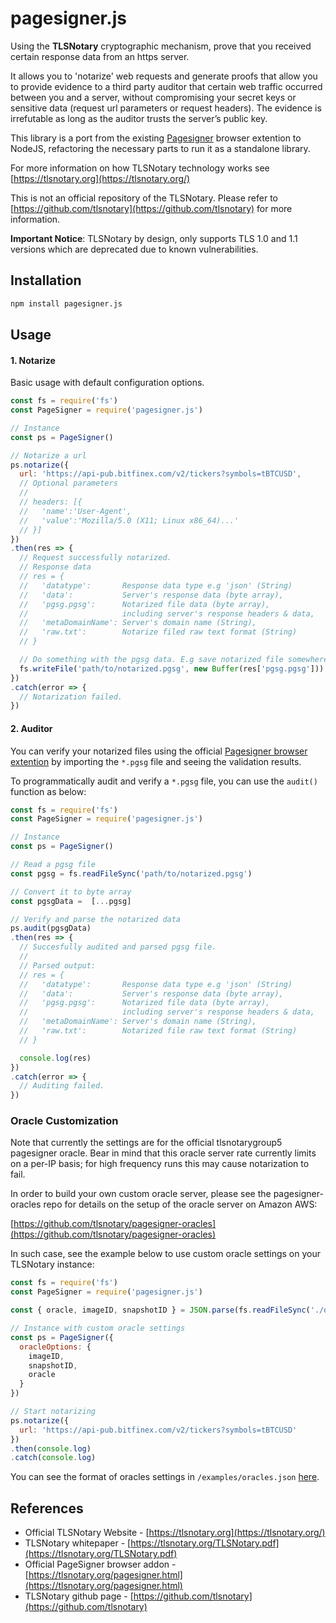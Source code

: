 # pagesigner.js

Using the **TLSNotary** cryptographic mechanism, prove that you received certain response data from an https server.

It allows you to 'notarize' web requests and generate proofs that allow you to provide evidence to a third party auditor that certain web traffic occurred between you and a server, without compromising your secret keys or sensitive data (request url parameters or request headers). The evidence is
irrefutable as long as the auditor trusts the server’s public key.

This library is a port from the existing [Pagesigner](https://tlsnotary.org/pagesigner.html) browser extention to NodeJS, refactoring the necessary parts to run it as a standalone library.

For more information on how TLSNotary technology works see
[https://tlsnotary.org](https://tlsnotary.org/)


This is not an official repository of the TLSNotary. Please refer to [https://github.com/tlsnotary](https://github.com/tlsnotary) for more information.

**Important Notice**: TLSNotary by design, only supports TLS 1.0 and 1.1 versions which are deprecated due to known vulnerabilities.

## Installation

```bash
npm install pagesigner.js
```

## Usage
#### 1. Notarize
Basic usage with default configuration options.
```javascript
const fs = require('fs')
const PageSigner = require('pagesigner.js')

// Instance
const ps = PageSigner()

// Notarize a url
ps.notarize({
  url: 'https://api-pub.bitfinex.com/v2/tickers?symbols=tBTCUSD',
  // Optional parameters
  //
  // headers: [{
  //   'name':'User-Agent',
  //   'value':'Mozilla/5.0 (X11; Linux x86_64)...'
  // }]
})
.then(res => {
  // Request successfully notarized.
  // Response data
  // res = {
  //   'datatype':       Response data type e.g 'json' (String)
  //   'data':           Server's response data (byte array),
  //   'pgsg.pgsg':      Notarized file data (byte array),
  //                     including server's response headers & data,
  //   'metaDomainName': Server's domain name (String),
  //   'raw.txt':        Notarize filed raw text format (String)
  // }

  // Do something with the pgsg data. E.g save notarized file somewhere
  fs.writeFile('path/to/notarized.pgsg', new Buffer(res['pgsg.pgsg']))
})
.catch(error => {
  // Notarization failed.
})

```

#### 2. Auditor
You can verify your notarized files using the official [Pagesigner browser extention](https://tlsnotary.org/pagesigner.html) by importing the `*.pgsg` file and seeing the validation results.

To programmatically audit and verify a `*.pgsg` file, you can use the `audit()` function as below:
```javascript
const fs = require('fs')
const PageSigner = require('pagesigner.js')

// Instance
const ps = PageSigner()

// Read a pgsg file
const pgsg = fs.readFileSync('path/to/notarized.pgsg')

// Convert it to byte array
const pgsgData =  [...pgsg]

// Verify and parse the notarized data
ps.audit(pgsgData)
.then(res => {
  // Succesfully audited and parsed pgsg file.
  //
  // Parsed output:
  // res = {
  //   'datatype':       Response data type e.g 'json' (String)
  //   'data':           Server's response data (byte array),
  //   'pgsg.pgsg':      Notarized file data (byte array),
  //                     including server's response headers & data,
  //   'metaDomainName': Server's domain name (String),
  //   'raw.txt':        Notarized file raw text format (String)
  // }

  console.log(res)
})
.catch(error => {
  // Auditing failed.
})

```

### Oracle Customization

Note that currently the settings are for the official tlsnotarygroup5 pagesigner oracle. Bear in mind that this oracle server rate currently limits on a per-IP basis; for high frequency runs this may cause notarization to fail.

In order to build your own custom oracle server, please see the pagesigner-oracles repo for details on the setup of the oracle server on Amazon AWS:

[https://github.com/tlsnotary/pagesigner-oracles](https://github.com/tlsnotary/pagesigner-oracles)

In such case, see the example below to use custom oracle settings on your TLSNotary instance:



```javascript
const fs = require('fs')
const PageSigner = require('pagesigner.js')

const { oracle, imageID, snapshotID } = JSON.parse(fs.readFileSync('./oracles.json'))

// Instance with custom oracle settings
const ps = PageSigner({
  oracleOptions: {
    imageID,
    snapshotID,
    oracle
  }
})

// Start notarizing
ps.notarize({
  url: 'https://api-pub.bitfinex.com/v2/tickers?symbols=tBTCUSD'
})
.then(console.log)
.catch(console.log)

```
You can see the format of oracles settings in `/examples/oracles.json` [here](https://github.com/goga-m/pagesigner.js/blob/master/examples/oracles.json).




## References

* Official TLSNotary Website - [https://tlsnotary.org](https://tlsnotary.org/)
* TLSNotary whitepaper - [https://tlsnotary.org/TLSNotary.pdf](https://tlsnotary.org/TLSNotary.pdf)
* Official PageSigner browser addon - [https://tlsnotary.org/pagesigner.html](https://tlsnotary.org/pagesigner.html)
* TLSNotary github page - [https://github.com/tlsnotary](https://github.com/tlsnotary)
